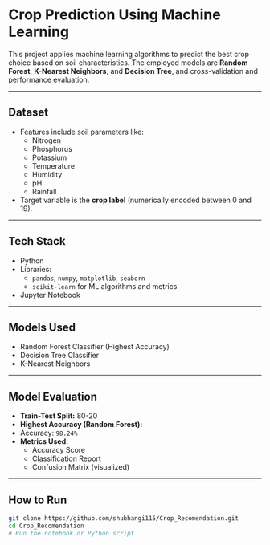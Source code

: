 # Crop Prediction Using Machine Learning

This project applies machine learning algorithms to predict the best crop choice based on soil characteristics. The employed models are **Random Forest**, **K-Nearest Neighbors**, and **Decision Tree**, and cross-validation and performance evaluation.

---

## Dataset

- Features include soil parameters like:
  - Nitrogen
  - Phosphorus
  - Potassium
  - Temperature
  - Humidity
  - pH
  - Rainfall
- Target variable is the **crop label** (numerically encoded between 0 and 19).

---

## Tech Stack

- Python 
- Libraries:  
  - `pandas`, `numpy`, `matplotlib`, `seaborn`  
  - `scikit-learn` for ML algorithms and metrics  
- Jupyter Notebook 

---

## Models Used

- Random Forest Classifier (Highest Accuracy)
- Decision Tree Classifier
- K-Nearest Neighbors

---

## Model Evaluation

- **Train-Test Split:** 80-20
- **Highest Accuracy (Random Forest):**
- Accuracy: `98.24%`
- **Metrics Used:**
  - Accuracy Score
  - Classification Report
  - Confusion Matrix (visualized)

---

## How to Run

```bash
git clone https://github.com/shubhangi115/Crop_Recomendation.git
cd Crop_Recomendation
# Run the notebook or Python script
